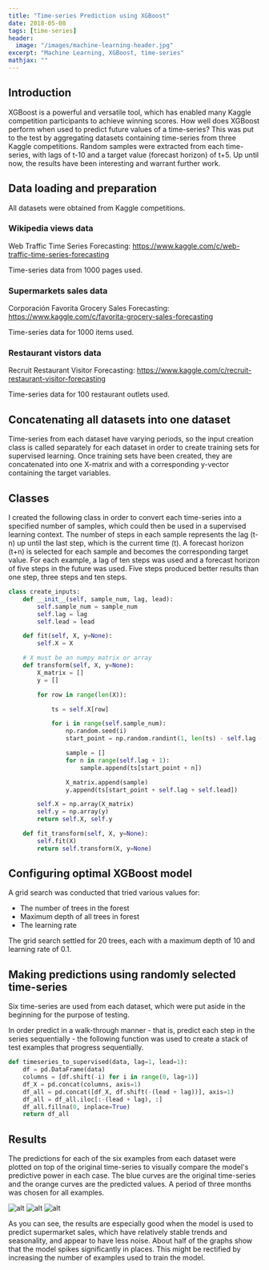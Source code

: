 ```yaml
---
title: "Time-series Prediction using XGBoost"
date: 2018-05-08
tags: [time-series]
header:
  image: "/images/machine-learning-header.jpg"
excerpt: "Machine Learning, XGBoost, time-series"
mathjax: ""
---
```

## Introduction
XGBoost is a powerful and versatile tool, which has enabled many Kaggle competition participants to achieve winning scores. How well does XGBoost perform when used to predict future values of a time-series? This was put to the test by aggregating datasets containing time-series from three Kaggle competitions. Random samples were extracted from each time-series, with lags of t-10 and a target value (forecast horizon) of t+5. Up until now, the results have been interesting and warrant further work.

## Data loading and preparation
All datasets were obtained from Kaggle competitions.

### Wikipedia views data
Web Traffic Time Series Forecasting: https://www.kaggle.com/c/web-traffic-time-series-forecasting

Time-series data from 1000 pages used.

### Supermarkets sales data
Corporación Favorita Grocery Sales Forecasting: https://www.kaggle.com/c/favorita-grocery-sales-forecasting

Time-series data for 1000 items used.

### Restaurant vistors data
Recruit Restaurant Visitor Forecasting: https://www.kaggle.com/c/recruit-restaurant-visitor-forecasting

Time-series data for 100 restaurant outlets used.

## Concatenating all datasets into one dataset
Time-series from each dataset have varying periods, so the input creation class is called separately for each dataset in order to create training sets for supervised learning. Once training sets have been created, they are concatenated into one X-matrix and with a corresponding y-vector containing the target variables.

## Classes
I created the following class in order to convert each time-series into a specified number of samples, which could then be used in a supervised learning context. The number of steps in each sample represents the lag (t-n) up until the last step, which is the current time (t). A forecast horizon (t+n) is selected for each sample and becomes the corresponding target value. For each example, a lag of ten steps was used and a forecast horizon of five steps in the future was used. Five steps produced better results than one step, three steps and ten steps.

```python
class create_inputs:
    def __init__(self, sample_num, lag, lead):
        self.sample_num = sample_num
        self.lag = lag
        self.lead = lead

    def fit(self, X, y=None):
        self.X = X

    # X must be an numpy matrix or array
    def transform(self, X, y=None):
        X_matrix = []
        y = []

        for row in range(len(X)):

            ts = self.X[row]

            for i in range(self.sample_num):
                np.random.seed(i)
                start_point = np.random.randint(1, len(ts) - self.lag - self.lead)

                sample = []
                for n in range(self.lag + 1):
                    sample.append(ts[start_point + n])

                X_matrix.append(sample)
                y.append(ts[start_point + self.lag + self.lead])

        self.X = np.array(X_matrix)
        self.y = np.array(y)
        return self.X, self.y

    def fit_transform(self, X, y=None):
        self.fit(X)
        return self.transform(X, y=None)
```

## Configuring optimal XGBoost model
A grid search was conducted that tried various values for:
* The number of trees in the forest
* Maximum depth of all trees in forest
* The learning rate

The grid search settled for 20 trees, each with a maximum depth of 10 and learning rate of 0.1.

## Making predictions using randomly selected time-series
Six time-series are used from each dataset, which were put aside in the beginning for the purpose of testing.

In order predict in a walk-through manner - that is, predict each step in the series sequentially - the following function was used to create a stack of test examples that progress sequentially.

```python
def timeseries_to_supervised(data, lag=1, lead=1):
    df = pd.DataFrame(data)
    columns = [df.shift(-i) for i in range(0, lag+1)]
    df_X = pd.concat(columns, axis=1)
    df_all = pd.concat([df_X, df.shift(-(lead + lag))], axis=1)
    df_all = df_all.iloc[:-(lead + lag), :]
    df_all.fillna(0, inplace=True)
    return df_all
```

## Results
The predictions for each of the six examples from each dataset were plotted on top of the original time-series to visually compare the model's predictive power in each case. The blue curves are the original time-series and the orange curves are the predicted values. A period of three months was chosen for all examples.

![alt]({{site.url}}{{site.baseurl}}/images/xgb-time-series-prediction/wikipedia-page-view-predictions.png)
![alt]({{site.url}}{{site.baseurl}}/images/xgb-time-series-prediction/supermarket-sales-predictions.png)
![alt]({{site.url}}{{site.baseurl}}/images/xgb-time-series-prediction/restaurant-visitors-predictions.png)

As you can see, the results are especially good when the model is used to predict supermarket sales, which have relatively stable trends and seasonality, and appear to have less noise. About half of the graphs show that the model spikes significantly in places. This might be rectified by increasing the number of examples used to train the model.
